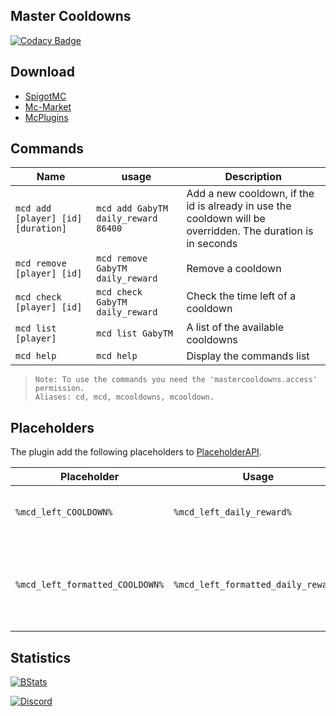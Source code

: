 ## Master Cooldowns
[![Codacy Badge](https://api.codacy.com/project/badge/Grade/53eb57fc49234a5ca081a2388bf874f2)](https://www.codacy.com/manual/iGabyTM/MasterCooldowns?utm_source=github.com&amp;utm_medium=referral&amp;utm_content=iGabyTM/MasterCooldowns&amp;utm_campaign=Badge_Grade)

## Download
- [SpigotMC]()
- [Mc-Market]()
- [McPlugins]()

## Commands
| Name | usage | Description |
| --- | --- | --- |
| `mcd add [player] [id] [duration]` | `mcd add GabyTM daily_reward 86400` | Add a new cooldown, if the id is already in use the cooldown will be overridden. The duration is in seconds |
| `mcd remove [player] [id]` | `mcd remove GabyTM daily_reward` | Remove a cooldown |
| `mcd check [player] [id]` | `mcd check GabyTM daily_reward` | Check the time left of a cooldown |
|  `mcd list [player]` | `mcd list GabyTM` | A list of the available cooldowns |
| `mcd help` | `mcd help` | Display the commands list |

> ```
> Note: To use the commands you need the 'mastercooldowns.access' permission.
> Aliases: cd, mcd, mcooldowns, mcooldown.
> ```
 
## Placeholders
The plugin add the following placeholders to [PlaceholderAPI](https://www.spigotmc.org/resources/placeholderapi.6245/).    

| Placeholder | Usage | Output | Description |
| --- | --- | --- | --- |
| `%mcd_left_COOLDOWN%` | `%mcd_left_daily_reward%` | 86400 | Return the time left of a cooldown as an integer |
| `%mcd_left_formatted_COOLDOWN%` | `%mcd_left_formatted_daily_reward%` | 24h | Same as above but formatted using PlaceholderAPI simple date format |
 
## Statistics
[![BStats](https://bstats.org/signatures/bukkit/MasterCooldowns.svg)](https://bstats.org/plugin/bukkit/MasterCooldowns)
  
[![Discord](https://i.imgur.com/O1vSizn.png)](https://gabytm.me)